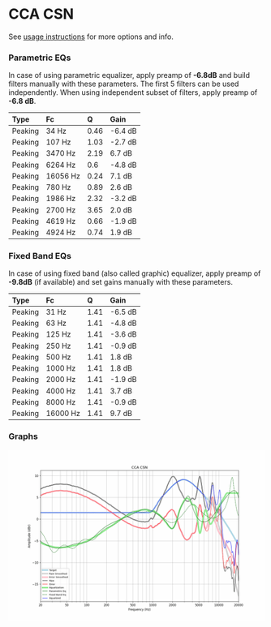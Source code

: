 # CCA CSN
See [usage instructions](https://github.com/jaakkopasanen/AutoEq#usage) for more options and info.

### Parametric EQs
In case of using parametric equalizer, apply preamp of **-6.8dB** and build filters manually
with these parameters. The first 5 filters can be used independently.
When using independent subset of filters, apply preamp of **-6.8 dB**.

| Type    | Fc       |    Q | Gain    |
|:--------|:---------|:-----|:--------|
| Peaking | 34 Hz    | 0.46 | -6.4 dB |
| Peaking | 107 Hz   | 1.03 | -2.7 dB |
| Peaking | 3470 Hz  | 2.19 | 6.7 dB  |
| Peaking | 6264 Hz  | 0.6  | -4.8 dB |
| Peaking | 16056 Hz | 0.24 | 7.1 dB  |
| Peaking | 780 Hz   | 0.89 | 2.6 dB  |
| Peaking | 1986 Hz  | 2.32 | -3.2 dB |
| Peaking | 2700 Hz  | 3.65 | 2.0 dB  |
| Peaking | 4619 Hz  | 0.66 | -1.9 dB |
| Peaking | 4924 Hz  | 0.74 | 1.9 dB  |

### Fixed Band EQs
In case of using fixed band (also called graphic) equalizer, apply preamp of **-9.8dB**
(if available) and set gains manually with these parameters.

| Type    | Fc       |    Q | Gain    |
|:--------|:---------|:-----|:--------|
| Peaking | 31 Hz    | 1.41 | -6.5 dB |
| Peaking | 63 Hz    | 1.41 | -4.8 dB |
| Peaking | 125 Hz   | 1.41 | -3.6 dB |
| Peaking | 250 Hz   | 1.41 | -0.9 dB |
| Peaking | 500 Hz   | 1.41 | 1.8 dB  |
| Peaking | 1000 Hz  | 1.41 | 1.8 dB  |
| Peaking | 2000 Hz  | 1.41 | -1.9 dB |
| Peaking | 4000 Hz  | 1.41 | 3.7 dB  |
| Peaking | 8000 Hz  | 1.41 | -0.9 dB |
| Peaking | 16000 Hz | 1.41 | 9.7 dB  |

### Graphs
![](./CCA%20CSN.png)